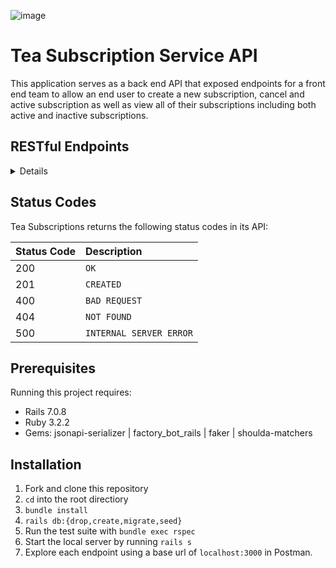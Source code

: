 ![image](https://github.com/Daniel-Gallagher92/tea_subscription_service/assets/64923238/c767d806-470f-42be-aec2-f1553dd2a7f2)

# Tea Subscription Service API
This application serves as a back end API that exposed endpoints for a front end team to allow an end user to create a new subscription, cancel and active subscription as well as view all of their subscriptions including both active and inactive subscriptions. 

## RESTful Endpoints

<details close>


### Get a Customer's Subscriptions

```http
GET /api/v1/customers/:customer_id/subscriptions
```

<details close>
<summary>  Details </summary>
<br>
    
Parameters: <br>
```
No Parameters
```

| Code | Description |
| :--- | :--- |
| 200 | `OK` |

Example Value:

```json
{
    "data": [
        {
            "id": "1",
            "type": "subscription",
            "attributes": {
                "title": "Green Tea Subscription",
                "price": 15.00,
                "status": "cancelled",
                "frequency": "biweekly",
                "customer_id": 1,
                "tea_id": 1
            }
        },
        {
            "id": "2",
            "type": "subscription",
            "attributes": {
                "title": "Black Tea Subscription",
                "price": 20.00,
                "status": "active",
                "frequency": "weekly",
                "customer_id": 1,
                "tea_id": 2
            }
        },
        {
            "id": "3",
            "type": "subscription",
            "attributes": {
                "title": "White Tea Subscription",
                "price": 30.00,
                "status": "cancelled",
                "frequency": "monthly",
                "customer_id": 1,
                "tea_id": 3
            }
        }
    ]
}
```

</details>

---

### Create a Subscription

```http
POST /api/v1/subscriptions
```

<details close>
<summary>  Details </summary>
<br>
    
Parameters: <br>
```
CONTENT_TYPE=application/json
```

| Code | Description |
| :--- | :--- |
| 201 | CREATED |

Example Value:

```json
{
    "data": {
        "id": "1",
        "type": "subscription",
        "attributes": {
            "title": "White Tea Subscription",
            "price": 30.00,
            "status": "active",
            "frequency": "Monthly",
            "customer_id": 1,
            "tea_id": 3
        }
    }
}
```
</details>

---

### Update a Subscription

```http
POST /api/v1/subscriptions/:id
```

<details close>
<summary>  Details </summary>
<br>
    
Parameters: <br>
```
CONTENT_TYPE=application/json
```

Example Payload: <br>
```
{
  "subscription": {
    "status": "cancelled"
  }
}
```
| Code | Description |
| :--- | :--- |
| 200 | OK |

Example Value:

```json
{
    "data": {
        "id": "1",
        "type": "subscription",
        "attributes": {
            "title": "White Tea Subscription",
            "price": 30.00,
            "status": "cancelled",
            "frequency": "Monthly",
            "customer_id": 1,
            "tea_id": 3
        }
    }
}
```
</details>
</details>

## Status Codes

Tea Subscriptions returns the following status codes in its API:

| Status Code | Description |
| :--- | :--- |
| 200 | `OK` |
| 201 | `CREATED` |
| 400 | `BAD REQUEST` |
| 404 | `NOT FOUND` |
| 500 | `INTERNAL SERVER ERROR` |

## Prerequisites
Running this project requires:
- Rails 7.0.8
- Ruby 3.2.2
- Gems: jsonapi-serializer | factory_bot_rails | faker | shoulda-matchers

## Installation

1. Fork and clone this repository
2. `cd` into the root directiory
3. `bundle install`
4. `rails db:{drop,create,migrate,seed}`
5. Run the test suite with `bundle exec rspec`
6. Start the local server by running `rails s`
7. Explore each endpoint using a base url of `localhost:3000` in Postman.
